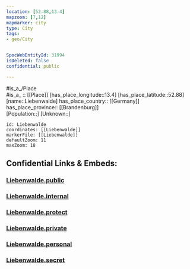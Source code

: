 ```yaml
---
location: [52.88,13.4] 
mapzoom: [7,12] 
mapmarker: city 
type: City
tags:
- geo/City


SpocWebEntityId: 31994
isDeleted: false
confidential: public

---
```

#is_a_/Place  
#is_a_ :: [[Place]] 
[has_place_longitude::13.4] 
[has_place_latitude::52.88] 
[name::Liebenwalde] 
has_place_country:: [[Germany]]  
has_place_province:: [[Brandenburg]]  
[Population::] 
[Unknown::] 


```leaflet
id: Liebenwalde
coordinates: [[Liebenwalde]] 
markerFile: [[Liebenwalde]] 
defaultZoom: 11 
maxZoom: 18
```


## Confidential Links & Embeds: 

### [Liebenwalde.public](/_public/\Earth\Continent\Europe\Europe~Central\Germany\Germany~East\Brandenburg\counties~Brandenburg\Oberhavel\cities~OberhavelLiebenwalde.public.md) 

### [Liebenwalde.internal](/_internal/\Earth\Continent\Europe\Europe~Central\Germany\Germany~East\Brandenburg\counties~Brandenburg\Oberhavel\cities~OberhavelLiebenwalde.internal.md) 

### [Liebenwalde.protect](/_protect/\Earth\Continent\Europe\Europe~Central\Germany\Germany~East\Brandenburg\counties~Brandenburg\Oberhavel\cities~OberhavelLiebenwalde.protect.md) 

### [Liebenwalde.private](/_private/\Earth\Continent\Europe\Europe~Central\Germany\Germany~East\Brandenburg\counties~Brandenburg\Oberhavel\cities~OberhavelLiebenwalde.private.md) 

### [Liebenwalde.personal](/_personal/\Earth\Continent\Europe\Europe~Central\Germany\Germany~East\Brandenburg\counties~Brandenburg\Oberhavel\cities~OberhavelLiebenwalde.personal.md) 

### [Liebenwalde.secret](/_secret/\Earth\Continent\Europe\Europe~Central\Germany\Germany~East\Brandenburg\counties~Brandenburg\Oberhavel\cities~OberhavelLiebenwalde.secret.md)

